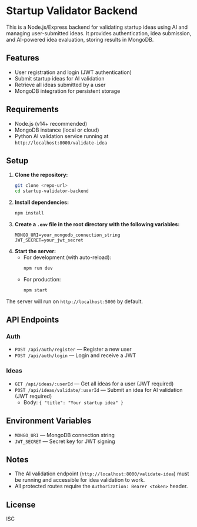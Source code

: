 # Startup Validator Backend

This is a Node.js/Express backend for validating startup ideas using AI and managing user-submitted ideas. It provides authentication, idea submission, and AI-powered idea evaluation, storing results in MongoDB.

## Features
- User registration and login (JWT authentication)
- Submit startup ideas for AI validation
- Retrieve all ideas submitted by a user
- MongoDB integration for persistent storage

## Requirements
- Node.js (v14+ recommended)
- MongoDB instance (local or cloud)
- Python AI validation service running at `http://localhost:8000/validate-idea`

## Setup
1. **Clone the repository:**
   ```bash
   git clone <repo-url>
   cd startup-validator-backend
   ```
2. **Install dependencies:**
   ```bash
   npm install
   ```
3. **Create a `.env` file in the root directory with the following variables:**
   ```env
   MONGO_URI=your_mongodb_connection_string
   JWT_SECRET=your_jwt_secret
   ```
4. **Start the server:**
   - For development (with auto-reload):
     ```bash
     npm run dev
     ```
   - For production:
     ```bash
     npm start
     ```

The server will run on `http://localhost:5000` by default.

## API Endpoints

### Auth
- `POST /api/auth/register` — Register a new user
- `POST /api/auth/login` — Login and receive a JWT

### Ideas
- `GET /api/ideas/:userId` — Get all ideas for a user (JWT required)
- `POST /api/ideas/validate/:userId` — Submit an idea for AI validation (JWT required)
  - Body: `{ "title": "Your startup idea" }`

## Environment Variables
- `MONGO_URI` — MongoDB connection string
- `JWT_SECRET` — Secret key for JWT signing

## Notes
- The AI validation endpoint (`http://localhost:8000/validate-idea`) must be running and accessible for idea validation to work.
- All protected routes require the `Authorization: Bearer <token>` header.

## License
ISC 